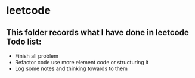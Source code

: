 leetcode
===
This folder records what I have done in leetcode
Todo list:
---
- Finish all problem
- Refactor code use more element code or structuring it
- Log some notes and thinking towards to them
